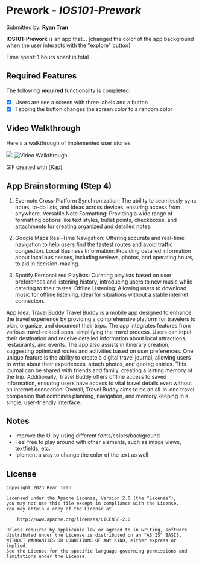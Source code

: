 # Prework - *IOS101-Prework*

Submitted by: **Ryan Tran**

**IOS101-Prework** is an app that... [changed the color of the app background when the user interacts with the "explore" button] 

Time spent: **1** hours spent in total

## Required Features

The following **required** functionality is completed:

- [x] Users are see a screen with three labels and a button
- [x] Tapping the button changes the screen color to a random color
 
## Video Walkthrough

Here's a walkthrough of implemented user stories:

![](https://i.imgur.com/kmCmdZ9.gif)
<img src='https://i.imgur.com/kmCmdZ9.gif' title='Video Walkthrough' width='' alt='Video Walkthrough' />

<!-- Replace this with whatever GIF tool you used! -->
GIF created with [Kap]  
<!-- Recommended tools:
[Kap](https://getkap.co/) for macOS
[ScreenToGif](https://www.screentogif.com/) for Windows
[peek](https://github.com/phw/peek) for Linux. -->

## App Brainstorming (Step 4)
1. Evernote
Cross-Platform Synchronization: The ability to seamlessly sync notes, to-do lists, and ideas across devices, ensuring access from anywhere.
Versatile Note Formatting: Providing a wide range of formatting options like text styles, bullet points, checkboxes, and attachments for creating organized and detailed notes.

3. Google Maps
Real-Time Navigation: Offering accurate and real-time navigation to help users find the fastest routes and avoid traffic congestion.
Local Business Information: Providing detailed information about local businesses, including reviews, photos, and operating hours, to aid in decision-making.

5. Spotify
Personalized Playlists: Curating playlists based on user preferences and listening history, introducing users to new music while catering to their tastes.
Offline Listening: Allowing users to download music for offline listening, ideal for situations without a stable internet connection.

App Idea: Travel Buddy
Travel Buddy is a mobile app designed to enhance the travel experience by providing a comprehensive platform for travelers to plan, organize, and document their trips. The app integrates features from various travel-related apps, simplifying the travel process. Users can input their destination and receive detailed information about local attractions, restaurants, and events. The app also assists in itinerary creation, suggesting optimized routes and activities based on user preferences. One unique feature is the ability to create a digital travel journal, allowing users to write about their experiences, attach photos, and geotag entries. This journal can be shared with friends and family, creating a lasting memory of the trip. Additionally, Travel Buddy offers offline access to saved information, ensuring users have access to vital travel details even without an internet connection. Overall, Travel Buddy aims to be an all-in-one travel companion that combines planning, navigation, and memory keeping in a single, user-friendly interface.

## Notes

- Improve the UI by using different fonts/colors/background
- Feel free to play around with other elements, such as image views, textfields, etc.
- Iplement a way to change the color of the text as well

## License

    Copyright 2023 Ryan Tran

    Licensed under the Apache License, Version 2.0 (the "License");
    you may not use this file except in compliance with the License.
    You may obtain a copy of the License at

        http://www.apache.org/licenses/LICENSE-2.0

    Unless required by applicable law or agreed to in writing, software
    distributed under the License is distributed on an "AS IS" BASIS,
    WITHOUT WARRANTIES OR CONDITIONS OF ANY KIND, either express or implied.
    See the License for the specific language governing permissions and
    limitations under the License.
